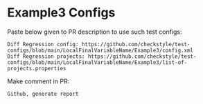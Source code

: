 # Example3 Configs
Paste below given to PR description to use such test configs:
```
Diff Regression config: https://github.com/checkstyle/test-configs/blob/main/LocalFinalVariableName/Example3/config.xml
Diff Regression projects: https://github.com/checkstyle/test-configs/blob/main/LocalFinalVariableName/Example3/list-of-projects.properties
```
Make comment in PR:
```
Github, generate report
```

